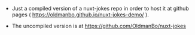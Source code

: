 * Just a compiled version of a nuxt-jokes repo in order to host it at github pages ( https://oldmanbo.github.io/nuxt-jokes-demo/ ).

* The uncompiled version is at https://github.com/OldmanBo/nuxt-jokes
